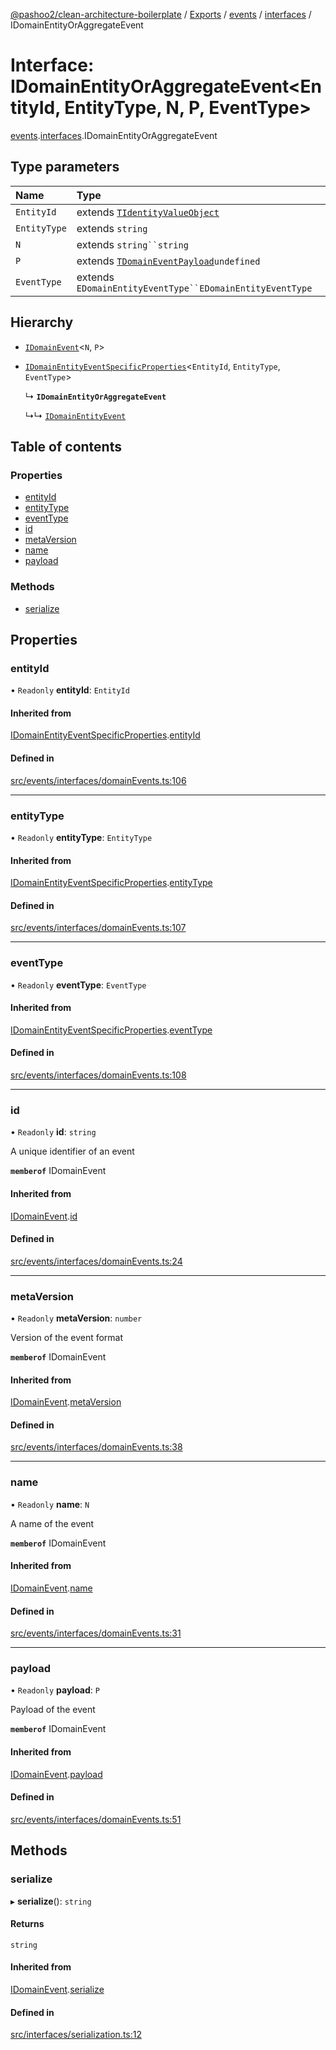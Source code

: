 [@pashoo2/clean-architecture-boilerplate](../README.md) / [Exports](../modules.md) / [events](../modules/events.md) / [interfaces](../modules/events.interfaces.md) / IDomainEntityOrAggregateEvent

# Interface: IDomainEntityOrAggregateEvent<EntityId, EntityType, N, P, EventType\>

[events](../modules/events.md).[interfaces](../modules/events.interfaces.md).IDomainEntityOrAggregateEvent

## Type parameters

| Name | Type |
| :------ | :------ |
| `EntityId` | extends [`TIdentityValueObject`](../modules/valueobject.interfaces.md#tidentityvalueobject) |
| `EntityType` | extends `string` |
| `N` | extends `string``string` |
| `P` | extends [`TDomainEventPayload`](../modules/events.interfaces.md#tdomaineventpayload)`undefined` |
| `EventType` | extends `EDomainEntityEventType``EDomainEntityEventType` |

## Hierarchy

- [`IDomainEvent`](events.interfaces.idomainevent.md)<`N`, `P`\>

- [`IDomainEntityEventSpecificProperties`](events.interfaces.idomainentityeventspecificproperties.md)<`EntityId`, `EntityType`, `EventType`\>

  ↳ **`IDomainEntityOrAggregateEvent`**

  ↳↳ [`IDomainEntityEvent`](events.interfaces.idomainentityevent.md)

## Table of contents

### Properties

- [entityId](events.interfaces.idomainentityoraggregateevent.md#entityid)
- [entityType](events.interfaces.idomainentityoraggregateevent.md#entitytype)
- [eventType](events.interfaces.idomainentityoraggregateevent.md#eventtype)
- [id](events.interfaces.idomainentityoraggregateevent.md#id)
- [metaVersion](events.interfaces.idomainentityoraggregateevent.md#metaversion)
- [name](events.interfaces.idomainentityoraggregateevent.md#name)
- [payload](events.interfaces.idomainentityoraggregateevent.md#payload)

### Methods

- [serialize](events.interfaces.idomainentityoraggregateevent.md#serialize)

## Properties

### entityId

• `Readonly` **entityId**: `EntityId`

#### Inherited from

[IDomainEntityEventSpecificProperties](events.interfaces.idomainentityeventspecificproperties.md).[entityId](events.interfaces.idomainentityeventspecificproperties.md#entityid)

#### Defined in

[src/events/interfaces/domainEvents.ts:106](https://github.com/pashoo2/clean-architecture-boilerplate/blob/914ff8c/src/events/interfaces/domainEvents.ts#L106)

___

### entityType

• `Readonly` **entityType**: `EntityType`

#### Inherited from

[IDomainEntityEventSpecificProperties](events.interfaces.idomainentityeventspecificproperties.md).[entityType](events.interfaces.idomainentityeventspecificproperties.md#entitytype)

#### Defined in

[src/events/interfaces/domainEvents.ts:107](https://github.com/pashoo2/clean-architecture-boilerplate/blob/914ff8c/src/events/interfaces/domainEvents.ts#L107)

___

### eventType

• `Readonly` **eventType**: `EventType`

#### Inherited from

[IDomainEntityEventSpecificProperties](events.interfaces.idomainentityeventspecificproperties.md).[eventType](events.interfaces.idomainentityeventspecificproperties.md#eventtype)

#### Defined in

[src/events/interfaces/domainEvents.ts:108](https://github.com/pashoo2/clean-architecture-boilerplate/blob/914ff8c/src/events/interfaces/domainEvents.ts#L108)

___

### id

• `Readonly` **id**: `string`

A unique identifier of an event

**`memberof`** IDomainEvent

#### Inherited from

[IDomainEvent](events.interfaces.idomainevent.md).[id](events.interfaces.idomainevent.md#id)

#### Defined in

[src/events/interfaces/domainEvents.ts:24](https://github.com/pashoo2/clean-architecture-boilerplate/blob/914ff8c/src/events/interfaces/domainEvents.ts#L24)

___

### metaVersion

• `Readonly` **metaVersion**: `number`

Version of the event format

**`memberof`** IDomainEvent

#### Inherited from

[IDomainEvent](events.interfaces.idomainevent.md).[metaVersion](events.interfaces.idomainevent.md#metaversion)

#### Defined in

[src/events/interfaces/domainEvents.ts:38](https://github.com/pashoo2/clean-architecture-boilerplate/blob/914ff8c/src/events/interfaces/domainEvents.ts#L38)

___

### name

• `Readonly` **name**: `N`

A name of the event

**`memberof`** IDomainEvent

#### Inherited from

[IDomainEvent](events.interfaces.idomainevent.md).[name](events.interfaces.idomainevent.md#name)

#### Defined in

[src/events/interfaces/domainEvents.ts:31](https://github.com/pashoo2/clean-architecture-boilerplate/blob/914ff8c/src/events/interfaces/domainEvents.ts#L31)

___

### payload

• `Readonly` **payload**: `P`

Payload of the event

**`memberof`** IDomainEvent

#### Inherited from

[IDomainEvent](events.interfaces.idomainevent.md).[payload](events.interfaces.idomainevent.md#payload)

#### Defined in

[src/events/interfaces/domainEvents.ts:51](https://github.com/pashoo2/clean-architecture-boilerplate/blob/914ff8c/src/events/interfaces/domainEvents.ts#L51)

## Methods

### serialize

▸ **serialize**(): `string`

#### Returns

`string`

#### Inherited from

[IDomainEvent](events.interfaces.idomainevent.md).[serialize](events.interfaces.idomainevent.md#serialize)

#### Defined in

[src/interfaces/serialization.ts:12](https://github.com/pashoo2/clean-architecture-boilerplate/blob/914ff8c/src/interfaces/serialization.ts#L12)
